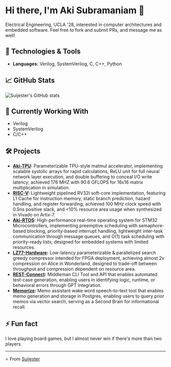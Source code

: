# Hi there, I'm Aki Subramaniam 🫡

Electrical Engineering, UCLA '28, interested in computer architectures and embedded software. Feel free to fork and submit PRs, and message me as well!

## 🔧 Technologies & Tools

- **Languages:** Verilog, SystemVerilog, C, C++, Python

## 📈 GitHub Stats

![Suijester's GitHub stats](https://github-readme-stats.vercel.app/api?username=Suijester&show_icons=true&theme=radical)

## 🌱 Currently Working With

- Verilog
- SystemVerilog
- C/C++

## 🛠️ Projects
- **[Aki-TPU](https://github.com/Suijester/aki-tpu):** Parameterizable TPU-style matmul accelerator, implementing scalable systolic arrays for rapid calculations, ReLU unit for full neural network layer execution, and double buffering to conceal I/O write latency; achieved 176 MHZ with 90.6 GFLOPS for 16x16 matrix multiplication in simulation.
- **[RISC-V](https://github.com/Suijester/risc-v):** Lightweight pipelined RV32I soft-core implementation, featuring L1 Cache for instruction memory, static branch prediction, hazard handling, and register forwarding; achieved 100 MHz clock speed with 0.5ns positive slack, and <10% resource area usage when synthesized in Vivado on Artix-7.
- **[Aki-RTOS](https://github.com/Suijester/aki-rtos):** High-performance real-time operating system for STM32 Microcontrollers, implementing preemptive scheduling with semaphore-based blocking, priority-based interrupt handling, lightweight inter-task communication through message queues, and O(1) task scheduling with priority-ready lists; designed for embedded systems with limited resources.
- **[LZ77-Hardware](https://github.com/Suijester/lz77-hardware):** Low-latency parameterizable & parallelized search greedy compressor intended for FPGA deployment, achieving almost 2x compression on Alice in Wonderland, designed to trade-off between throughput and compression dependent on resource area.
- **[REST-Connect](https://github.com/Suijester/REST-Connect):** Middleman CLI Tool and API that enables automated test-case generation, enabling users in identifying logic, runtime, or behavioral errors through GPT integration.
- **[Memorize](https://github.com/Suijester/Memorize):** Memo assistant wake word speech-to-text tool that enables memo generation and storage in Postgres, enabling users to query prior memos via vector search, serving as a Second Brain for informational recall.

## ⚡ Fun fact

I love playing board games, but I almost never win if there's more than two players.

---

⭐️ From [Suijester](https://github.com/Suijester)
